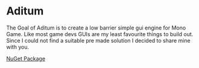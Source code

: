 # Aditum

The Goal of Aditum is to create a low barrier simple gui engine for Mono Game.
Like most game devs GUIs are my least favourite things to build out. Since I 
could not find a suitable pre made solution I decided to share mine with you.

[NuGet Package](https://www.nuget.org/packages/Aditum)
